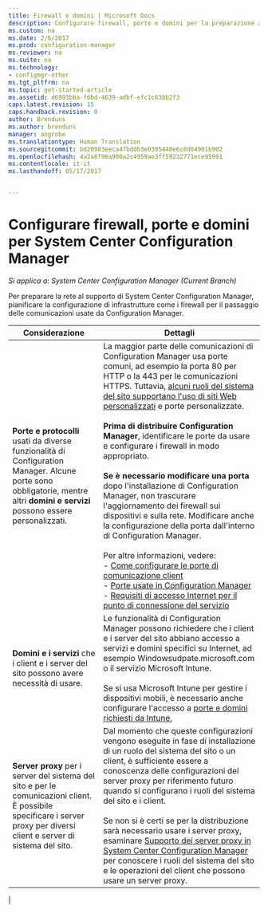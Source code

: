 ```yaml
---
title: Firewall e domini | Microsoft Docs
description: Configurare firewall, porte e domini per la preparazione alle comunicazioni di System Center Configuration Manager.
ms.custom: na
ms.date: 2/6/2017
ms.prod: configuration-manager
ms.reviewer: na
ms.suite: na
ms.technology:
- configmgr-other
ms.tgt_pltfrm: na
ms.topic: get-started-article
ms.assetid: d6993bba-f6bd-4639-adbf-efc1c638b2f3
caps.latest.revision: 15
caps.handback.revision: 0
author: Brenduns
ms.author: brenduns
manager: angrobe
ms.translationtype: Human Translation
ms.sourcegitcommit: bd20983eeca47bdd63e0385440e6c8d64901b902
ms.openlocfilehash: 4a2a8f96a900a2c4959ae3ff59232771ece95991
ms.contentlocale: it-it
ms.lasthandoff: 05/17/2017


---
```

# <a name="set-up-firewalls-ports-and-domains-for-system-center-configuration-manager"></a>Configurare firewall, porte e domini per System Center Configuration Manager

*Si applica a: System Center Configuration Manager (Current Branch)*

Per preparare la rete al supporto di System Center Configuration Manager, pianificare la configurazione di infrastrutture come i firewall per il passaggio delle comunicazioni usate da Configuration Manager.  

|Considerazione|Dettagli|  
|-------------------|-------------|  
|**Porte e protocolli** usati da diverse funzionalità di Configuration Manager. Alcune porte sono obbligatorie, mentre altri **domini e servizi** possono essere personalizzati.|La maggior parte delle comunicazioni di Configuration Manager usa porte comuni, ad esempio la porta 80 per HTTP o la 443 per le comunicazioni HTTPS. Tuttavia, [alcuni ruoli del sistema del sito supportano l'uso di siti Web personalizzati](/sccm/core/plan-design/network/websites-for-site-system-servers) e porte personalizzate.<br /><br /> **Prima di distribuire Configuration Manager**, identificare le porte da usare e configurare i firewall in modo appropriato.<br /><br /> **Se è necessario modificare una porta** dopo l'installazione di Configuration Manager, non trascurare l'aggiornamento dei firewall sui dispositivi e sulla rete. Modificare anche la configurazione della porta dall'interno di Configuration Manager.<br /><br /> Per altre informazioni, vedere: </br>- [Come configurare le porte di comunicazione client](../../../core/clients/deploy/configure-client-communication-ports.md) </br>- [Porte usate in Configuration Manager](../../../core/plan-design/hierarchy/ports.md) </br>- [Requisiti di accesso Internet per il punto di connessione del servizio](/sccm/core/servers/deploy/configure/about-the-service-connection-point#bkmk_urls)|  
|**Domini e i servizi** che i client e i server del sito possono avere necessità di usare.|Le funzionalità di Configuration Manager possono richiedere che i client e i server del sito abbiano accesso a servizi e domini specifici su Internet, ad esempio Windowsudpate.microsoft.com o il servizio Microsoft Intune.<br /><br /> Se si usa Microsoft Intune per gestire i dispositivi mobili, è necessario anche configurare l'accesso a [porte e domini richiesti da Intune.](https://docs.microsoft.com/en-us/intune/get-started/network-infrastructure-requirements-for-microsoft-intune)|  
|**Server proxy** per i server del sistema del sito e per le comunicazioni client. È possibile specificare i server proxy per diversi client e server di sistema del sito.|Dal momento che queste configurazioni vengono eseguite in fase di installazione di un ruolo del sistema del sito o un client, è sufficiente essere a conoscenza delle configurazioni del server proxy per riferimento futuro quando si configurano i ruoli del sistema del sito e i client.<br /><br /> Se non si è certi se per la distribuzione sarà necessario usare i server proxy, esaminare [Supporto dei server proxy in System Center Configuration Manager](../../../core/plan-design/network/proxy-server-support.md) per conoscere i ruoli del sistema del sito e le operazioni del client che possono usare un server proxy.|   
|  

